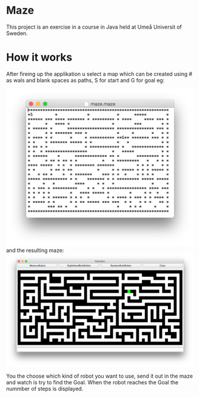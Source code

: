 # Maze

This project is an exercise in a course in Java held at Umeå Universit of Sweden.

# How it works
After fireing up the applikation u select a map which can be created using # as wals and blank spaces as paths, S for start and G for goal eg:

<img src="maze_img.png" alt="An image of a maze-gile">
and the resulting maze:
<img src="overview.png" alt="An image of a maze-gile">
 
 You the choose which kind of robot you want to use, send it out in the maze and watch is try to find the Goal. When the robot reaches the Goal the nummber of steps is displayed.
